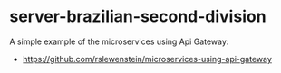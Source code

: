 # server-brazilian-second-division
A simple example of the microservices using Api Gateway:
- https://github.com/rslewenstein/microservices-using-api-gateway
